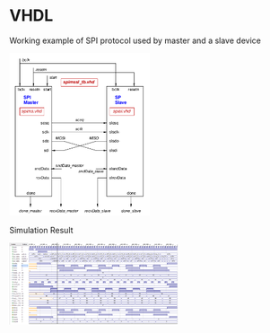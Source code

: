 # VHDL
Working example of SPI protocol used by master and a slave device

<img src="SPI/Simulation_Waveform/spi.png" width = "250">

Simulation Result

<img src="SPI/Simulation_Waveform/spi_ms_sl.png" width = "300">

